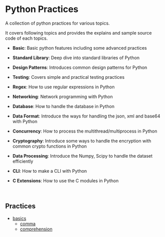 # Python Practices
A collection of python practices for various topics. 

It covers following topics and provides the explains and sample source code of each topics.

* **Basic**: Basic python features including some advanced practices
* **Standard Library**: Deep dive into standard libraries of Python
* **Design Patterns**: Introduces common design patterns for Python
* **Testing**: Covers simple and practical testing practices
* **Regex**: How to use regular expressions in Python
* **Networking**:  Network programming with Python
* **Database**: How to handle the database in Python
* **Data Format**: Introduce the ways for handling the json, xml and base64 with Python
* **Concurrency**: How to process the multithread/multiprocess in Python
* **Cryptography**: Introduce some ways to handle the encryption with common crypto functions in Python
* **Data Processing**: Introduce the Numpy, Scipy to handle the dataset efficiently


* **CLI**: How to make a CLI with Python

* **C Extensions**: How to use the C modules in Python

  ​

## Practices

* [basics](/basics)
  * [comma](/basics/comma)
  * [comprehension](/basics/comprehension)

